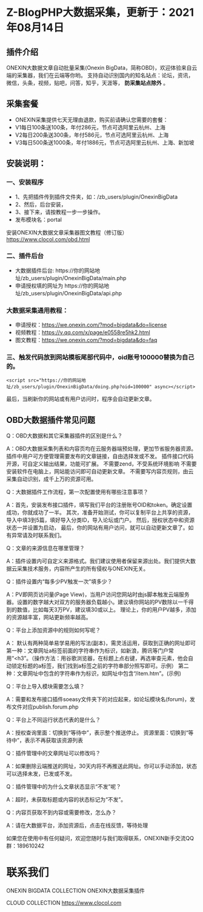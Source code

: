 # Z-BlogPHP大数据采集，更新于：2021年08月14日

## 插件介绍
ONEXIN大数据文章自动批量采集(Onexin BigData，简称OBD)，欢迎体验来自云端的采集器，我们在云端等你哟。
支持自动识别国内的知名站点：论坛，资讯，微信，头条，视频，贴吧，问答，知乎，天涯等， **防采集站点除外** 。

## 采集套餐 
* ONEXIN采集提供七天无理由退款，购买前请确认您需要的套餐：
* V1每日100条送100条，年付286元，节点可选阿里云杭州、上海
* V2每日200条送300条，年付586元，节点可选阿里云杭州、上海
* V3每日500条送1000条，年付1886元，节点可选阿里云杭州、上海、新加坡

## 安装说明：

### 一、安装程序
* 1、先把插件传到插件文件夹，如：/zb_users/plugin/OnexinBigData
* 2、然后，后台安装，
* 3、接下来，请按教程一步一步操作。
* 发布模块名：portal

安装ONEXIN大数据文章采集器图文教程（修订版）
https://www.clocol.com/obd.html

### 二、插件后台
* 大数据插件后台: https://你的网站地址/zb_users/plugin/OnexinBigData/main.php
* 申请授权填的网址为 https://你的网站地址/zb_users/plugin/OnexinBigData/api.php

### 大数据采集通用教程：
* 申请授权：https://we.onexin.com/?mod=bigdata&do=license
* 视频教程：https://v.qq.com/x/page/e0558re5hk2.html
* 图文教程：https://we.onexin.com/?mod=bigdata&do=faq


### 三、触发代码放到网站模板尾部代码中，oid账号100000替换为自己的。
```
<script src="https://你的网站地址/zb_users/plugin/OnexinBigData/doing.php?oid=100000" async></script>
```
最后，当刷新你的网站或有用户访问时，程序会自动更新文章。

## OBD大数据插件常见问题

Q：OBD大数据和其它采集器插件的区别是什么？

A：OBD大数据采集列表和内容页均在云服务器端预处理，更加节省服务器资源。
插件中用户可方便管理需要发布的文章链接，自由选择发或不发。
插件接口代码开源，可自定义输出结果，功能可扩展。
不需要zend，不受系统环境影响
不需要安装软件在电脑上，网站能访问即可自动更新文章。
不需要写内容页规则，由云采集自动识别，成千上万的资源可用。

Q：大数据插件工作流程，第一次配置使用有哪些注意事项？

A：首先，安装发布接口插件，填写我们平台的注册账号OID和token。确定设置成功，你就成功了一半。
其次，准备开始测试，你可以复制平台上共享的资源，导入中填3到5篇，填好导入分类ID，导入论坛或门户。
然后，授权状态中和资源状态一并设置为启动，
最后，你的网站有用户访问，就可以自动更新文章了。如有异常请及时联系我们。

Q：文章的来源信息在哪里管理？

A：插件设置内可自定义来源格式。我们建议使用者保留来源出处。我们提供大数据云采集技术服务，内容所产生的所有侵权与ONEXIN无关。

Q：插件设置内“每多少PV触发一次”填多少？

A：PV即网页访问量(Page View)，当用户访问您网站时由js脚本触发云端服务器。设置的数字越大对双方的服务器负载越小。建议填你网站的PV数除以一千得到的数值，比如每天3万PV，建议填30或以上。
理论上，你的用户PV越多，添加的资源越丰富，网站更新频率越高。

Q：平台上添加资源中的规则如何写呢？

A： 默认有两种简单易学易用的写法(副本)，需灵活运用，获取到正确的网址即可
第一种：文章网址a标签前面的字符串作为标识，如新浪，腾讯等门户常用“<h3”。（操作方法：用谷歌浏览器，在标题上点右键，再选审查元素，他会自动锁定标题的a标签，我们找到a标签之前的字符串部分照写即可。示例）
第二种：文章网址中包含的字符串作为标识，如网址中包含“/item.htm”。(示例)

Q：平台上导入模块需要怎么填？

A：需要和发布接口插件soeasy文件夹下的对应起来，如论坛模块名(forum)，发布文件对应publish.forum.php

Q：平台上不同运行状态代表的是什么？

A：授权查询里面：切换到“等待中”，表示整个推送停止。
资源里面：切换到“等待中”，表示不再获取该资源列表

Q：插件管理中的文章网址可以修改吗？

A：如果删除云端推送的网址，30天内将不再推送此网址。你可以手动添加，状态可以选择未发，已发或不发。

Q：插件管理中的为什么文章状态显示“不发”呢？

A：超时，未获取标题或内容的状态标记为“不发”。

Q：内容页获取不到内容或需要修改，怎么办？

A：请在大数据平台，添加资源后，点击在线反馈，等待处理

如果您在使用中有任何疑问，欢迎您随时与我们取得联系，ONEXIN新手交流QQ群：189610242

# 联系我们

ONEXIN BIGDATA COLLECTION
ONEXIN大数据采集插件

CLOUD COLLECTION
https://www.clocol.com
